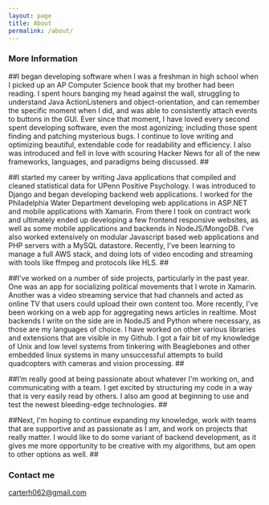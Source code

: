 ```yaml
---
layout: page
title: About
permalink: /about/
---
```


### More Information
##I began developing software when I was a freshman in high school when I picked up an AP Computer Science book that my brother had been reading. I spent hours banging my head against the wall, struggling to understand Java ActionListeners and object-orientation, and can remember the specific moment when I did, and was able to consistently attach events to buttons in the GUI. Ever since that moment, I have loved every second spent developing software, even the most agonizing; including those spent finding and patching mysterious bugs. I continue to love writing and optimizing beautiful, extendable code for readability and efficiency. I also was introduced and fell in love with scouring Hacker News for all of the new frameworks, languages, and paradigms being discussed. ##

##I started my career by writing Java applications that compiled and cleaned statistical data for UPenn Positive Psychology. I was introduced to Django and began developing backend web applications. I worked for the Philadelphia Water Department developing web applications in ASP.NET and mobile applications with Xamarin. From there I took on contract work and ultimately ended up developing a few frontend responsive websites, as well as some mobile applications and backends in NodeJS/MongoDB. I've also worked extensively on modular Javascript based web applications and PHP servers with a MySQL datastore. Recently, I've been learning to manage a full AWS stack, and doing lots of video encoding and streaming with tools like ffmpeg and protocols like HLS. ##

##I've worked on a number of side projects, particularly in the past year. One was an app for socializing political movements that I wrote in Xamarin. Another was a video streaming service that had channels and acted as online TV that users could upload their own content too. More recently, I've been working on a web app for aggregating news articles in realtime. Most backends I write on the side are in NodeJS and Python where necessary, as those are my languages of choice. I have worked on other various libraries and extensions that are visible in my Github. I got a fair bit of my knowledge of Unix and low level systems from tinkering with Beaglebones and other embedded linux systems in many unsuccessful attempts to build quadcopters with cameras and vision processing. ##

##I’m really good at being passionate about whatever I'm working on, and communicating with a team. I get excited by structuring my code in a way that is very easily read by others. I also am good at beginning to use and test the newest bleeding-edge technologies. ##

##Next, I'm hoping to continue expanding my knowledge, work with teams that are supportive and as passionate as I am, and work on projects that really matter. I would like to do some variant of backend development, as it gives me more opportunity to be creative with my algorithms, but am open to other options as well. ##

### Contact me

[carterh062@gmail.com](mailto:carterh062@gmail.com)